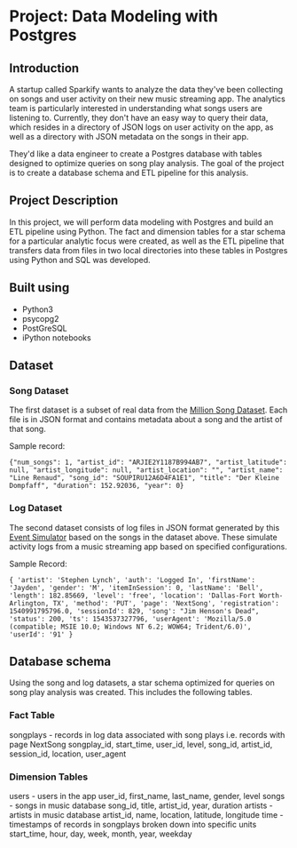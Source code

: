 # Project: Data Modeling with Postgres
## Introduction
A startup called Sparkify wants to analyze the data they've been collecting on songs and user activity on their new music streaming app. 
The analytics team is particularly interested in understanding what songs users are listening to. 
Currently, they don't have an easy way to query their data, which resides in a directory of JSON logs on user activity on the app, 
as well as a directory with JSON metadata on the songs in their app.

They'd like a data engineer to create a Postgres database with tables designed to optimize queries on song play analysis. 
The goal of the project is to create a database schema and ETL pipeline for this analysis. 

## Project Description
In this project, we will perform data modeling with Postgres and build an ETL pipeline using Python. 
The fact and dimension tables for a star schema for a particular analytic focus were created, 
as well as the ETL pipeline that transfers data from files in two local directories into these tables in Postgres using Python and SQL was developed.

## Built using
- Python3
- psycopg2
- PostGreSQL
- iPython notebooks

## Dataset

### Song Dataset
The first dataset is a subset of real data from the [Million Song Dataset](http://millionsongdataset.com/). 
Each file is in JSON format and contains metadata about a song and the artist of that song.

Sample record:

```
{"num_songs": 1, "artist_id": "ARJIE2Y1187B994AB7", "artist_latitude": null, "artist_longitude": null, "artist_location": "", "artist_name": "Line Renaud", "song_id": "SOUPIRU12A6D4FA1E1", "title": "Der Kleine Dompfaff", "duration": 152.92036, "year": 0}
```

### Log Dataset
The second dataset consists of log files in JSON format generated by this [Event Simulator](https://github.com/Interana/eventsim) based on the songs in the dataset above. 
These simulate activity logs from a music streaming app based on specified configurations.

Sample Record:

```
{ 'artist': 'Stephen Lynch', 'auth': 'Logged In', 'firstName': 'Jayden', 'gender': 'M', 'itemInSession': 0, 'lastName': 'Bell', 'length': 182.85669, 'level': 'free', 'location': 'Dallas-Fort Worth-Arlington, TX', 'method': 'PUT', 'page': 'NextSong', 'registration': 1540991795796.0, 'sessionId': 829, 'song': "Jim Henson's Dead", 'status': 200, 'ts': 1543537327796, 'userAgent': 'Mozilla/5.0 (compatible; MSIE 10.0; Windows NT 6.2; WOW64; Trident/6.0)', 'userId': '91' }
```

## Database schema
Using the song and log datasets, a star schema optimized for queries on song play analysis was created. This includes the following tables.

### Fact Table
songplays - records in log data associated with song plays i.e. records with page NextSong
songplay_id, start_time, user_id, level, song_id, artist_id, session_id, location, user_agent
### Dimension Tables
users - users in the app
user_id, first_name, last_name, gender, level
songs - songs in music database
song_id, title, artist_id, year, duration
artists - artists in music database
artist_id, name, location, latitude, longitude
time - timestamps of records in songplays broken down into specific units
start_time, hour, day, week, month, year, weekday
